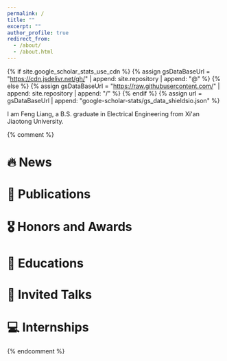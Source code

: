 ```yaml
---
permalink: /
title: ""
excerpt: ""
author_profile: true
redirect_from: 
  - /about/
  - /about.html
---
```


{% if site.google_scholar_stats_use_cdn %}
{% assign gsDataBaseUrl = "https://cdn.jsdelivr.net/gh/" | append: site.repository | append: "@" %}
{% else %}
{% assign gsDataBaseUrl = "https://raw.githubusercontent.com/" | append: site.repository | append: "/" %}
{% endif %}
{% assign url = gsDataBaseUrl | append: "google-scholar-stats/gs_data_shieldsio.json" %}

<span class='anchor' id='about-me'></span>

I am Feng Liang, a B.S. graduate in Electrical Engineering from Xi'an Jiaotong University.

{% comment %}
# 🔥 News

# 📝 Publications 

# 🎖 Honors and Awards

# 📖 Educations

# 💬 Invited Talks

# 💻 Internships
{% endcomment %}
